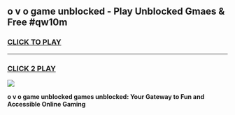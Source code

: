 
## o v o game unblocked - Play Unblocked Gmaes & Free #qw10m
<h3>
<a href="https://news.freeplayer.one?title=o_v_o_game_unblocked&ref=03M">CLICK TO PLAY</a></h3>
<hr>

<h3>
<a href="https://news.freeplayer.one?title=o_v_o_game_unblocked&ref=03M">CLICK 2 PLAY</a>
  
</h3>

<a href="https://news.freeplayer.one?title=o_v_o_game_unblocked&ref=03M"><img src="https://clearcache.store/games.png"></a>


**o v o game unblocked games unblocked: Your Gateway to Fun and Accessible Online Gaming**
